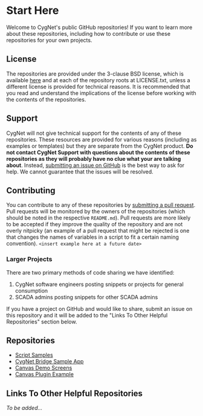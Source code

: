 # Start Here

Welcome to CygNet's public GitHub repositories! If you want to learn more about these repositories, including how to contribute or use these repositories for your own projects.

## License

The repositories are provided under the 3-clause BSD license, which is available [here](https://opensource.org/licenses/BSD-3-Clause) and at each of the repository roots at LICENSE.txt, unless a different license is provided for technical reasons. It is recommended that you read and understand the implications of the license before working with the contents of the repositories.

## Support

CygNet will not give technical support for the contents of any of these repositories. These resources are provided for various reasons (including as examples or templates) but they are separate from the CygNet product. **Do not contact CygNet Support with questions about the contents of these repositories as they will probably have no clue what your are talking about**. Instead, [submitting an issue on GitHub](https://help.github.com/articles/creating-an-issue/) is the best way to ask for help. We cannot guarantee that the issues will be resolved.

## Contributing

You can contribute to any of these repositories by [submitting a pull request](https://help.github.com/articles/creating-a-pull-request/). Pull requests will be monitored by the owners of the repositories (which should be noted in the respective `README.md`). Pull requests are more likely to be accepted if they improve the quality of the repository and are not overly nitpicky (an example of a pull request that might be rejected is one that changes the names of variables in a script to fit a certain naming convention). `<insert example here at a future date>`

### Larger Projects

There are two primary methods of code sharing we have identified:

1. CygNet software engineers posting snippets or projects for general consumption
2. SCADA admins posting snippets for other SCADA admins

If you have a project on GitHub and would like to share, submit an issue on this repository and it will be added to the "Links To Other Helpful Repositories" section below.

## Repositories

* [Script Samples](https://github.com/cygnet-software/ScriptSamples)
* [CygNet Bridge Sample App](https://github.com/cygnet-software/CygNetBridgeSampleApp)
* [Canvas Demo Screens](https://github.com/cygnet-software/CanvasDemoScreens)
* [Canvas Plugin Example](https://github.com/cygnet-software/CanvasPluginExample)

## Links To Other Helpful Repositories

*To be added...*
